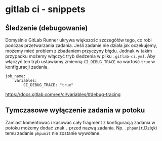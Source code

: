 # gitlab ci - snippets

## Śledzenie (debugowanie)
Domyślnie GitLab Runner ukrywa większość szczegółów tego, co robi podczas przetwarzania zadania.
Jeśli zadanie nie działa jak oczekujemy, możemy mieć problem z zbadaniem przyczyny błędu.
Jednak w takim przypadku możemy włączyć tryb śledzenia w pliku `.gitlab-ci.yml`.
Aby włączyć ten tryb ustawiamy zmienną `CI_DEBUG_TRACE` na wartość `true` w konfiguracji zadania.

```
job_name:
    variables:
        CI_DEBUG_TRACE: "true"
```

https://docs.gitlab.com/ee/ci/variables/#debug-tracing

## Tymczasowe wyłączenie zadania w potoku

Zamiast komentować i kasować cały fragment z konfiguracją zadania w potoku możemy dodać znak `.` przed nazwą zadania.
Np. `.phpunit`.Dzięki temu zadanie `phpunit` nie zostanie wywołane.
